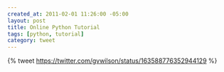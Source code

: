 ```yaml
---
created_at: 2011-02-01 11:26:00 -05:00
layout: post
title: Online Python Tutorial
tags: [python, tutorial]
category: tweet
---
```


{% tweet https://twitter.com/gvwilson/status/163588776352944129 %}
